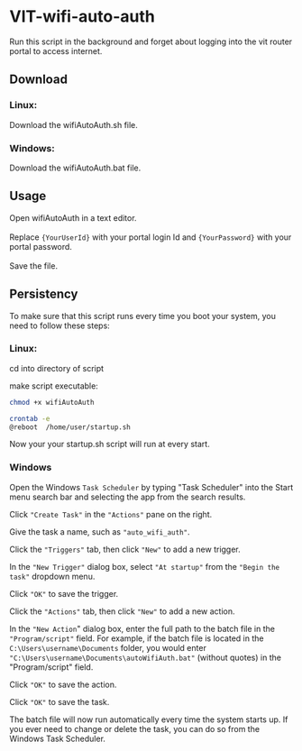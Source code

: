 # VIT-wifi-auto-auth

Run this script in the background and forget about logging into the vit router portal to access internet.

## Download

### Linux:
Download the wifiAutoAuth.sh file.

### Windows:
Download the wifiAutoAuth.bat file.

## Usage

Open wifiAutoAuth in a text editor. \
\
Replace ```{YourUserId}``` with your portal login Id and ```{YourPassword}``` with your portal password. \
\
Save the file.


## Persistency 

To make sure that this script runs every time you boot your system, you need to follow these steps: 

### Linux:

cd into directory of script 

make script executable:
```sh
chmod +x wifiAutoAuth
```

```sh
crontab -e
@reboot  /home/user/startup.sh
```
Now your your startup.sh script will run at every start.

### Windows

Open the Windows ``Task Scheduler`` by typing "Task Scheduler" into the Start menu search bar and selecting the app from the search results.

Click ``"Create Task"`` in the ``"Actions"`` pane on the right.

Give the task a name, such as ``"auto_wifi_auth"``.

Click the ``"Triggers"`` tab, then click ``"New"`` to add a new trigger.

In the ``"New Trigger"`` dialog box, select ``"At startup"`` from the ``"Begin the task"`` dropdown menu.

Click ``"OK"`` to save the trigger.

Click the ``"Actions"`` tab, then click ``"New"`` to add a new action.

In the ``"New Action``" dialog box, enter the full path to the batch file in the ``"Program/script"`` field. For example, if the batch file is located in the ``C:\Users\username\Documents`` folder, you would enter ``"C:\Users\username\Documents\autoWifiAuth.bat"`` (without quotes) in the "Program/script" field.

Click ``"OK"`` to save the action.

Click ``"OK"`` to save the task.

The batch file will now run automatically every time the system starts up. If you ever need to change or delete the task, you can do so from the Windows Task Scheduler.

